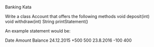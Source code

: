 Banking Kata

Write a class Account that offers the following methods void deposit(int) void withdraw(int) String printStatement()

An example statement would be:

Date        Amount  Balance
24.12.2015   +500      500
23.8.2016    -100      400